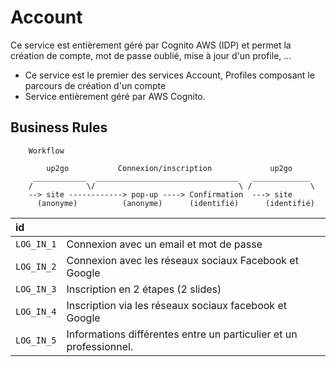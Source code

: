 # Account

Ce service est entièrement géré par Cognito AWS (IDP) et permet la création de compte, mot de passe oublié, mise à jour d'un profile, ... 


* Ce service est le premier des services Account, Profiles composant le parcours de création d'un compte
* Service entièrement géré par AWS Cognito.

## Business Rules

        Workflow
                
            up2go           Connexion/inscription             up2go
         ____________  ________________________________   _____________
        /            \/                                \ /             \
        --> site ------------> pop-up ----> Confirmation  ---> site
          (anonyme)	         (anonyme)      (identifié)      (identifié)



| id        |                                                                   |
|:----------|:------------------------------------------------------------------|
|`LOG_IN_1`	| Connexion avec un email et mot de passe                           |
|`LOG_IN_2` | Connexion avec les réseaux sociaux Facebook et Google             |
|`LOG_IN_3` | Inscription en 2 étapes (2 slides)                                |
|`LOG_IN_4` | Inscription via les réseaux sociaux facebook et Google            |
|`LOG_IN_5`	| Informations différentes entre un particulier et un professionnel.|

